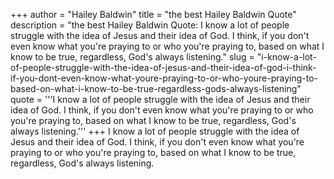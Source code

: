 +++
author = "Hailey Baldwin"
title = "the best Hailey Baldwin Quote"
description = "the best Hailey Baldwin Quote: I know a lot of people struggle with the idea of Jesus and their idea of God. I think, if you don't even know what you're praying to or who you're praying to, based on what I know to be true, regardless, God's always listening."
slug = "i-know-a-lot-of-people-struggle-with-the-idea-of-jesus-and-their-idea-of-god-i-think-if-you-dont-even-know-what-youre-praying-to-or-who-youre-praying-to-based-on-what-i-know-to-be-true-regardless-gods-always-listening"
quote = '''I know a lot of people struggle with the idea of Jesus and their idea of God. I think, if you don't even know what you're praying to or who you're praying to, based on what I know to be true, regardless, God's always listening.'''
+++
I know a lot of people struggle with the idea of Jesus and their idea of God. I think, if you don't even know what you're praying to or who you're praying to, based on what I know to be true, regardless, God's always listening.
